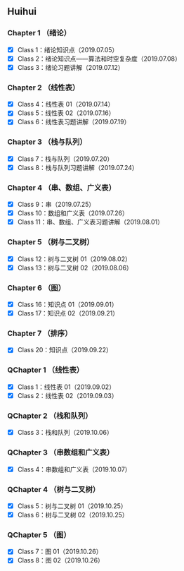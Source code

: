 ## Huihui

### Chapter 1 （绪论）

- [x] Class 1：绪论知识点（2019.07.05）
- [x] Class 2：绪论知识点——算法和时空复杂度（2019.07.08）
- [x] Class 3：绪论习题讲解（2019.07.12）

### Chapter 2 （线性表）

- [x] Class 4：线性表 01（2019.07.14）
- [x] Class 5：线性表 02（2019.07.16）
- [x] Class 6：线性表习题讲解（2019.07.19）

### Chapter 3 （栈与队列）

- [x] Class 7：栈与队列（2019.07.20）
- [x] Class 8：栈与队列习题讲解（2019.07.24）

### Chapter 4 （串、数组、广义表）

- [x] Class 9：串（2019.07.25）
- [x] Class 10：数组和广义表（2019.07.26）
- [x] Class 11：串、数组、广义表习题讲解（2019.08.01）

### Chapter 5 （树与二叉树）

- [x] Class 12：树与二叉树 01（2019.08.02）
- [x] Class 13：树与二叉树 02（2019.08.06）

### Chapter 6 （图）

- [x] Class 16：知识点 01（2019.09.01）
- [x] Class 17：知识点 02（2019.09.21）

### Chapter 7 （排序）

- [x] Class 20：知识点（2019.09.22）

### QChapter 1 （线性表）

- [x] Class 1：线性表 01（2019.09.02）
- [x] Class 2：线性表 02（2019.09.03）

### QChapter 2 （栈和队列）

- [x] Class 3：栈和队列（2019.10.06）

### QChapter 3 （串数组和广义表）

- [x] Class 4：串数组和广义表（2019.10.07）

### QChapter 4 （树与二叉树）

- [x] Class 5：树与二叉树 01（2019.10.25）
- [x] Class 6：树与二叉树 02（2019.10.25）

### QChapter 5 （图）

- [x] Class 7：图 01（2019.10.26）
- [x] Class 8：图 02（2019.10.26）